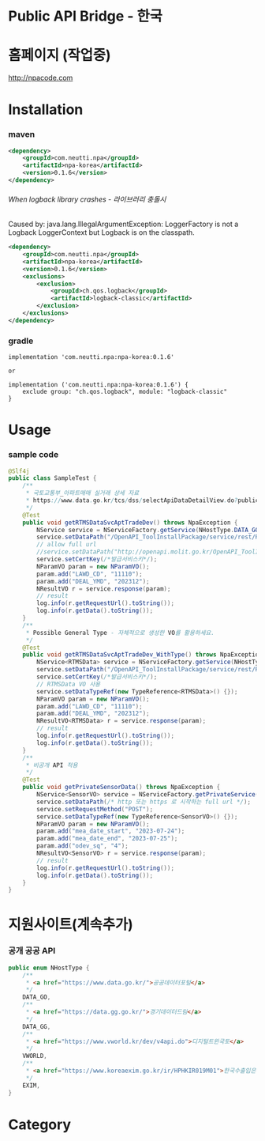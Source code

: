 # Public API Bridge - 한국

# 홈페이지 (작업중)
http://npacode.com

# Installation 
### maven
```xml
<dependency>
    <groupId>com.neutti.npa</groupId>
    <artifactId>npa-korea</artifactId>
    <version>0.1.6</version>
</dependency>
```
###### When logback library crashes - 라이브러리 충돌시
Caused by: java.lang.IllegalArgumentException: LoggerFactory is not a Logback LoggerContext but Logback is on the classpath.
```xml
<dependency>
    <groupId>com.neutti.npa</groupId>
    <artifactId>npa-korea</artifactId>
    <version>0.1.6</version>
    <exclusions>
        <exclusion>
            <groupId>ch.qos.logback</groupId>
            <artifactId>logback-classic</artifactId>
        </exclusion>
    </exclusions>
</dependency>
```

### gradle
    implementation 'com.neutti.npa:npa-korea:0.1.6'
    
    or
    
    implementation ('com.neutti.npa:npa-korea:0.1.6') {
        exclude group: "ch.qos.logback", module: "logback-classic"
    }

# Usage
### sample code
```java
@Slf4j
public class SampleTest {
    /**
     * 국토교통부_아파트매매 실거래 상세 자료
     * https://www.data.go.kr/tcs/dss/selectApiDataDetailView.do?publicDataPk=15057511
     */
    @Test
    public void getRTMSDataSvcAptTradeDev() throws NpaException {
        NService service = NServiceFactory.getService(NHostType.DATA_GO);
        service.setDataPath("/OpenAPI_ToolInstallPackage/service/rest/RTMSOBJSvc/getRTMSDataSvcAptTradeDev");
        // allow full url
        //service.setDataPath("http://openapi.molit.go.kr/OpenAPI_ToolInstallPackage/service/rest/RTMSOBJSvc/getRTMSDataSvcAptTradeDev");
        service.setCertKey(/*발급서비스키*/);
        NParamVO param = new NParamVO();
        param.add("LAWD_CD", "11110");
        param.add("DEAL_YMD", "202312");
        NResultVO r = service.response(param);
        // result
        log.info(r.getRequestUrl().toString());
        log.info(r.getData().toString());
    }
    /**
     * Possible General Type - 자체적으로 생성한 VO를 활용하세요.
     */
    @Test
    public void getRTMSDataSvcAptTradeDev_WithType() throws NpaException {
        NService<RTMSData> service = NServiceFactory.getService(NHostType.DATA_GO);
        service.setDataPath("/OpenAPI_ToolInstallPackage/service/rest/RTMSOBJSvc/getRTMSDataSvcAptTradeDev");
        service.setCertKey(/*발급서비스키*/);
        // RTMSData VO 사용
        service.setDataTypeRef(new TypeReference<RTMSData>() {});
        NParamVO param = new NParamVO();
        param.add("LAWD_CD", "11110");
        param.add("DEAL_YMD", "202312");
        NResultVO<RTMSData> r = service.response(param);
        // result
        log.info(r.getRequestUrl().toString());
        log.info(r.getData().toString());
    }
    /**
     * 비공개 API 적용 
     */
    @Test
    public void getPrivateSensorData() throws NpaException {
        NService<SensorVO> service = NServiceFactory.getPrivateService();
        service.setDataPath(/* http 또는 https 로 시작하는 full url */);
        service.setRequestMethod("POST");
        service.setDataTypeRef(new TypeReference<SensorVO>() {});
        NParamVO param = new NParamVO();
        param.add("mea_date_start", "2023-07-24");
        param.add("mea_date_end", "2023-07-25");
        param.add("odev_sq", "4");
        NResultVO<SensorVO> r = service.response(param);
        // result
        log.info(r.getRequestUrl().toString());
        log.info(r.getData().toString());
    }
}
```

# 지원사이트(계속추가)
### 공개 공공 API
```java
public enum NHostType {
    /**
     * <a href="https://www.data.go.kr/">공공데이터포털</a>
     */
    DATA_GO,
    /**
     * <a href="https://data.gg.go.kr/">경기데이터드림</a>
     */
    DATA_GG,
    /**
     * <a href="https://www.vworld.kr/dev/v4api.do">디지털트윈국토</a>
     */
    VWORLD,
    /**
     * <a href="https://www.koreaexim.go.kr/ir/HPHKIR019M01">한국수출입은행</a>
     */
    EXIM,
}
```

# Category
